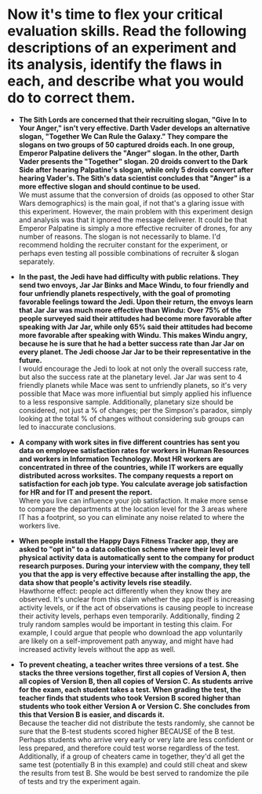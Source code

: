 # Now it's time to flex your critical evaluation skills. Read the following descriptions of an experiment and its analysis, identify the flaws in each, and describe what you would do to correct them.

* **The Sith Lords are concerned that their recruiting slogan, "Give In to Your Anger," isn't very effective. Darth Vader develops an alternative slogan, "Together We Can Rule the Galaxy." They compare the slogans on two groups of 50 captured droids each. In one group, Emperor Palpatine delivers the "Anger" slogan. In the other, Darth Vader presents the "Together" slogan. 20 droids convert to the Dark Side after hearing Palpatine's slogan, while only 5 droids convert after hearing Vader's. The Sith's data scientist concludes that "Anger" is a more effective slogan and should continue to be used.**  
We must assume that the conversion of droids (as opposed to other Star Wars demographics) is the main goal, if not that's a glaring issue with this experiment. However, the main problem with this experiment design and analysis was that it ignored the message deliverer. It could be that Emperor Palpatine is simply a more effective recruiter of drones, for any number of reasons. The slogan is not necessarily to blame. I'd recommend holding the recruiter constant for the experiment, or perhaps even testing all possible combinations of recruiter & slogan separately.

* **In the past, the Jedi have had difficulty with public relations. They send two envoys, Jar Jar Binks and Mace Windu, to four friendly and four unfriendly planets respectively, with the goal of promoting favorable feelings toward the Jedi. Upon their return, the envoys learn that Jar Jar was much more effective than Windu: Over 75% of the people surveyed said their attitudes had become more favorable after speaking with Jar Jar, while only 65% said their attitudes had become more favorable after speaking with Windu. This makes Windu angry, because he is sure that he had a better success rate than Jar Jar on every planet. The Jedi choose Jar Jar to be their representative in the future.**  
I would encourage the Jedi to look at not only the overall success rate, but also the success rate at the planetary level. Jar Jar was sent to 4 friendly planets while Mace was sent to unfriendly planets, so it's very possible that Mace was more influential but simply applied his influence to a less responsive sample. Additionally, planetary size should be considered, not just a % of changes; per the Simpson's paradox, simply looking at the total % of changes without considering sub groups can led to inaccurate conclusions.

* **A company with work sites in five different countries has sent you data on employee satisfaction rates for workers in Human Resources and workers in Information Technology. Most HR workers are concentrated in three of the countries, while IT workers are equally distributed across worksites. The company requests a report on satisfaction for each job type. You calculate average job satisfaction for HR and for IT and present the report.**  
Where you live can influence your job satisfaction. It make more sense to compare the departments at the location level for the 3 areas where IT has a footprint, so you can eliminate any noise related to where the workers live. 

* **When people install the Happy Days Fitness Tracker app, they are asked to "opt in" to a data collection scheme where their level of physical activity data is automatically sent to the company for product research purposes. During your interview with the company, they tell you that the app is very effective because after installing the app, the data show that people's activity levels rise steadily.**  
Hawthorne effect: people act differently when they know they are observed. It's unclear from this claim whether the app itself is increasing activity levels, or if the act of observations is causing people to increase their activity levels, perhaps even temporarily. Additionally, finding 2 truly random samples would be important in testing this claim. For example, I could argue that people who download the app voluntarily are likely on a self-improvement path anyway, and might have had increased activity levels without the app as well.

* **To prevent cheating, a teacher writes three versions of a test. She stacks the three versions together, first all copies of Version A, then all copies of Version B, then all copies of Version C. As students arrive for the exam, each student takes a test. When grading the test, the teacher finds that students who took Version B scored higher than students who took either Version A or Version C. She concludes from this that Version B is easier, and discards it.**  
Because the teacher did not distribute the tests randomly, she cannot be sure that the B-test students scored higher BECAUSE of the B test. Perhaps students who arrive very early or very late are less confident or less prepared, and therefore could test worse regardless of the test. Additionally, if a group of cheaters came in together, they'd all get the same test (potentially B in this example) and could still cheat and skew the results from test B. She would be best served to randomize the pile of tests and try the experiment again.
